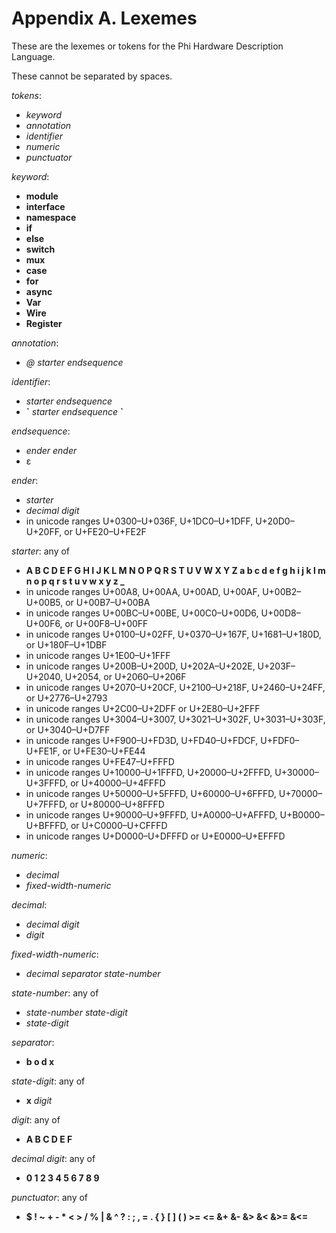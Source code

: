# Appendix A. Lexemes

These are the lexemes or tokens for the Phi Hardware Description Language.

These cannot be separated by spaces.

*tokens*:
* *keyword*
* *annotation*
* *identifier*
* *numeric*
* *punctuator*

*keyword*:
* **module**
* **interface**
* **namespace**
* **if**
* **else**
* **switch**
* **mux**
* **case**
* **for**
* **async**
* **Var**
* **Wire**
* **Register**

*annotation*:
* *@* *starter* *endsequence*

*identifier*:
* *starter* *endsequence*
* **\`** *starter* *endsequence* **\`**

*endsequence*:
* *ender* *ender*
* ε

*ender*:
* *starter*
* *decimal digit*
* in unicode ranges U+0300–U+036F, U+1DC0–U+1DFF, U+20D0–U+20FF, or U+FE20–U+FE2F

*starter*: any of
* **A B C D E F G H I J K L M N O P Q R S T U V W X Y Z a b c d e f g h i j k l m n o p q r s t u v w x y z _**
* in unicode ranges U+00A8, U+00AA, U+00AD, U+00AF, U+00B2–U+00B5, or U+00B7–U+00BA
* in unicode ranges U+00BC–U+00BE, U+00C0–U+00D6, U+00D8–U+00F6, or U+00F8–U+00FF
* in unicode ranges U+0100–U+02FF, U+0370–U+167F, U+1681–U+180D, or U+180F–U+1DBF
* in unicode ranges U+1E00–U+1FFF
* in unicode ranges U+200B–U+200D, U+202A–U+202E, U+203F–U+2040, U+2054, or U+2060–U+206F
* in unicode ranges U+2070–U+20CF, U+2100–U+218F, U+2460–U+24FF, or U+2776–U+2793
* in unicode ranges U+2C00–U+2DFF or U+2E80–U+2FFF
* in unicode ranges U+3004–U+3007, U+3021–U+302F, U+3031–U+303F, or U+3040–U+D7FF
* in unicode ranges U+F900–U+FD3D, U+FD40–U+FDCF, U+FDF0–U+FE1F, or U+FE30–U+FE44
* in unicode ranges U+FE47–U+FFFD
* in unicode ranges U+10000–U+1FFFD, U+20000–U+2FFFD, U+30000–U+3FFFD, or U+40000–U+4FFFD
* in unicode ranges U+50000–U+5FFFD, U+60000–U+6FFFD, U+70000–U+7FFFD, or U+80000–U+8FFFD
* in unicode ranges U+90000–U+9FFFD, U+A0000–U+AFFFD, U+B0000–U+BFFFD, or U+C0000–U+CFFFD
* in unicode ranges U+D0000–U+DFFFD or U+E0000–U+EFFFD


*numeric*:
* *decimal*
* *fixed-width-numeric*

*decimal*:
* *decimal* *digit*
* *digit*

*fixed-width-numeric*:
* *decimal* *separator* *state-number*

*state-number*: any of
* *state-number* *state-digit*
* *state-digit*

*separator*:
* **b o d x**

*state-digit*: any of
* **x** *digit*

*digit*: any of
*  **A B C D E F**

*decimal digit*: any of
* **0 1 2 3 4 5 6 7 8 9**

*punctuator*: any of
* **$ ! ~ + - * < > / % | & ^ ? : ; , = . { } [ ] ( ) >= <= &+ &- &> &< &>= &<=**